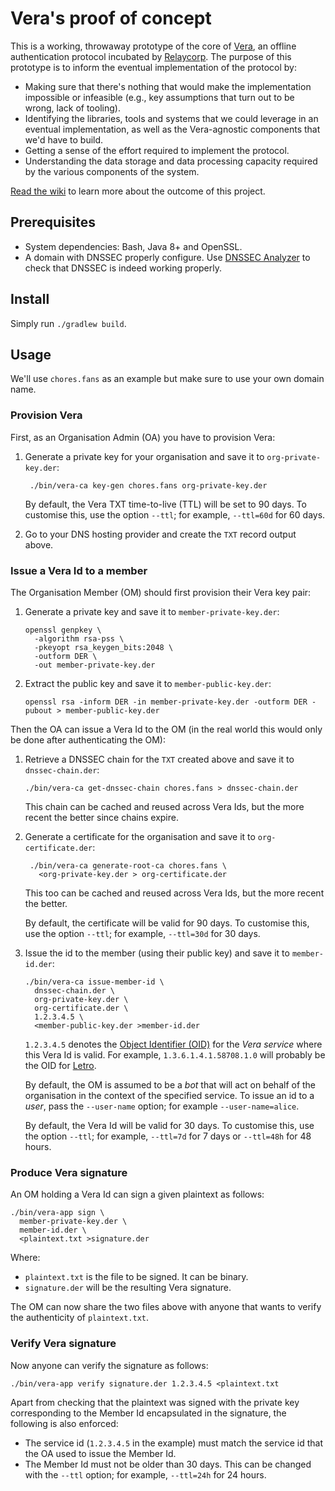 
# Vera's proof of concept

This is a working, throwaway prototype of the core of [Vera](https://vera.domains), an offline authentication protocol incubated by [Relaycorp](https://relaycorp.tech). The purpose of this prototype is to inform the eventual implementation of the protocol by:

- Making sure that there's nothing that would make the implementation impossible or infeasible (e.g., key assumptions that turn out to be wrong, lack of tooling).
- Identifying the libraries, tools and systems that we could leverage in an eventual implementation, as well as the Vera-agnostic components that we'd have to build.
- Getting a sense of the effort required to implement the protocol.
- Understanding the data storage and data processing capacity required by the various components of the system.

[Read the wiki](https://github.com/VeraDomains/poc/wiki) to learn more about the outcome of this project.

## Prerequisites

- System dependencies: Bash, Java 8+ and OpenSSL.
- A domain with DNSSEC properly configure. Use [DNSSEC Analyzer](https://dnssec-analyzer.verisignlabs.com/) to check that DNSSEC is indeed working properly.

## Install

Simply run `./gradlew build`.

## Usage

We'll use `chores.fans` as an example but make sure to use your own domain name.

### Provision Vera

First, as an Organisation Admin (OA) you have to provision Vera:

1. Generate a private key for your organisation and save it to `org-private-key.der`:
   ```shell
    ./bin/vera-ca key-gen chores.fans org-private-key.der
    ```

   By default, the Vera TXT time-to-live (TTL) will be set to 90 days. To customise this, use the option `--ttl`; for example, `--ttl=60d` for 60 days.
2. Go to your DNS hosting provider and create the `TXT` record output above.

### Issue a Vera Id to a member

The Organisation Member (OM) should first provision their Vera key pair:

1. Generate a private key and save it to `member-private-key.der`:
   ```shell
   openssl genpkey \
     -algorithm rsa-pss \
     -pkeyopt rsa_keygen_bits:2048 \
     -outform DER \
     -out member-private-key.der
   ```
2. Extract the public key and save it to `member-public-key.der`:
   ```shell
   openssl rsa -inform DER -in member-private-key.der -outform DER -pubout > member-public-key.der
   ```

Then the OA can issue a Vera Id to the OM (in the real world this would only be done after authenticating the OM):

1. Retrieve a DNSSEC chain for the `TXT` created above and save it to `dnssec-chain.der`:
   ```shell
   ./bin/vera-ca get-dnssec-chain chores.fans > dnssec-chain.der
   ```
   
   This chain can be cached and reused across Vera Ids, but the more recent the better since chains expire.
2. Generate a certificate for the organisation and save it to `org-certificate.der`:
   ```shell
    ./bin/vera-ca generate-root-ca chores.fans \
      <org-private-key.der > org-certificate.der
    ```

   This too can be cached and reused across Vera Ids, but the more recent the better.

   By default, the certificate will be valid for 90 days. To customise this, use the option `--ttl`; for example, `--ttl=30d` for 30 days.
3. Issue the id to the member (using their public key) and save it to `member-id.der`:
   ```shell
   ./bin/vera-ca issue-member-id \
     dnssec-chain.der \
     org-private-key.der \
     org-certificate.der \
     1.2.3.4.5 \
     <member-public-key.der >member-id.der
   ```
   
   `1.2.3.4.5` denotes the [Object Identifier (OID)](https://en.wikipedia.org/wiki/Object_identifier) for the _Vera service_ where this Vera Id is valid. For example, `1.3.6.1.4.1.58708.1.0` will probably be the OID for [Letro](https://letro.app/en/).
   
   By default, the OM is assumed to be a _bot_ that will act on behalf of the organisation in the context of the specified service. To issue an id to a _user_, pass the `--user-name` option; for example `--user-name=alice`.

   By default, the Vera Id will be valid for 30 days. To customise this, use the option `--ttl`; for example, `--ttl=7d` for 7 days or `--ttl=48h` for 48 hours.

### Produce Vera signature

An OM holding a Vera Id can sign a given plaintext as follows:

```shell
./bin/vera-app sign \
  member-private-key.der \
  member-id.der \
  <plaintext.txt >signature.der
```

Where:

- `plaintext.txt` is the file to be signed. It can be binary.
- `signature.der` will be the resulting Vera signature.

The OM can now share the two files above with anyone that wants to verify the authenticity of `plaintext.txt`.

### Verify Vera signature

Now anyone can verify the signature as follows:

```shell
./bin/vera-app verify signature.der 1.2.3.4.5 <plaintext.txt
```

Apart from checking that the plaintext was signed with the private key corresponding to the Member Id encapsulated in the signature, the following is also enforced:

- The service id (`1.2.3.4.5` in the example) must match the service id that the OA used to issue the Member Id.
- The Member Id must not be older than 30 days. This can be changed with the `--ttl` option; for example, `--ttl=24h` for 24 hours.
